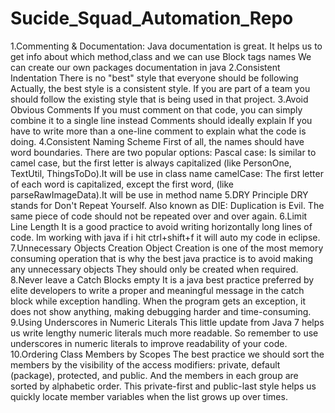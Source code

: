 # Sucide_Squad_Automation_Repo
1.Commenting & Documentation:
        Java  documentation is great. It helps us to get info about which method,class and we can use Block tags names 
        We can create our own packages documentation in java 
2.Consistent Indentation
        There is no "best" style that everyone should be following Actually, the best style is a consistent style.
        If you are part of a team you should follow the existing style that is being used in that project.
3.Avoid Obvious Comments
        If you must comment on that code, you can simply combine it to a single line instead Comments should ideally explain
        If you have to write more than a one-line comment to explain what the code is doing.
4.Consistent Naming Scheme
        First of all, the names should have word boundaries. There are two popular options:
        Pascal case: Is similar to camel case, but the first letter is always capitalized (like PersonOne, TextUtil, ThingsToDo).It will be use in class name
        camelCase: The first letter of each word is capitalized, except the first word, (like parseRawImageData).It will be use in method name
5.DRY Principle
        DRY stands for Don't Repeat Yourself. Also known as DIE: Duplication is Evil.
        The same piece of code should not be repeated over and over again.
6.Limit Line Length
        It is a good practice to avoid writing horizontally long lines of code.
        Im working with java if i hit ctrl+shift+f it will auto my code in eclipse.
7.Unnecessary Objects Creation
        Object Creation is one of the most memory consuming operation that is why the best java practice is to avoid making any unnecessary objects 
        They should only be created when required.
8.Never leave a Catch Blocks empty
        It is a java best practice preferred by elite developers to write a proper and meaningful message in the catch block while exception handling.
        When the program gets an exception, it does not show anything, making debugging harder and time-consuming.  
9.Using Underscores in Numeric Literals
        This little update from Java 7 helps us write lengthy numeric literals much more readable.
        So remember to use underscores in numeric literals to improve readability of your code.
10.Ordering Class Members by Scopes
        The best practice we should sort the members by the visibility of the access modifiers: private, default (package), protected, and public.
        And the members in each group are sorted by alphabetic order.
        This private-first and public-last style helps us quickly locate member variables when the list grows up over times.
